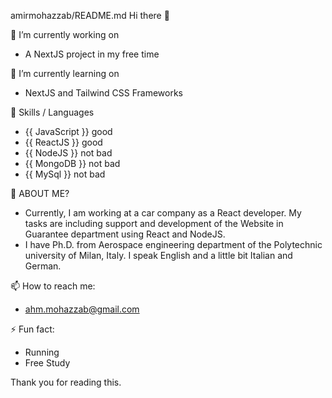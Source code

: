 amirmohazzab/README.md
Hi there 👋

 🔭 I’m currently working on
-  A NextJS project in my free time

 🌱 I’m currently learning on 
-  NextJS and Tailwind CSS Frameworks

 👯 Skills / Languages
-  {{ JavaScript }} good
-  {{ ReactJS }} good
-  {{ NodeJS }} not bad
-  {{ MongoDB }} not bad
-  {{ MySql }} not bad

 🤔 ABOUT ME?
-  Currently, I am working at a car company as a React developer. My tasks are including support and development of the Website in Guarantee department using React and NodeJS. 
-  I have Ph.D. from Aerospace engineering department of the Polytechnic university of Milan, Italy. I speak English and a little bit Italian and German.
  
 📫 How to reach me: 
-  ahm.mohazzab@gmail.com

 ⚡ Fun fact:
-  Running
-  Free Study

Thank you for reading this.
